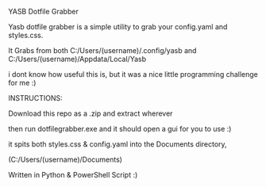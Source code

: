 YASB Dotfile Grabber

Yasb dotfile grabber is a simple utility to grab your config.yaml and styles.css.

It Grabs from both C:/Users/(username)/.config/yasb and 
C:/Users/(username)/Appdata/Local/Yasb

i dont know how useful this is, but it was a nice little programming challenge for me :)

INSTRUCTIONS:

Download this repo as a .zip and extract wherever

then run dotfilegrabber.exe and it should open a gui for you to use :)

it spits both styles.css & config.yaml into the Documents directory,

(C:/Users/(username)/Documents)

Written in Python & PowerShell Script :)

